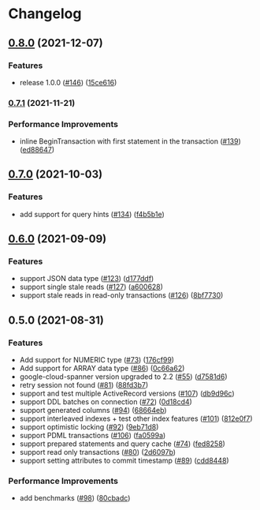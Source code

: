 # Changelog

## [0.8.0](https://www.github.com/googleapis/ruby-spanner-activerecord/compare/activerecord-spanner-adapter/v0.7.1...activerecord-spanner-adapter/v0.8.0) (2021-12-07)


### Features

* release 1.0.0 ([#146](https://www.github.com/googleapis/ruby-spanner-activerecord/issues/146)) ([15ce616](https://www.github.com/googleapis/ruby-spanner-activerecord/commit/15ce6161fd052aaf6a1f078e65c0f836e8d640f3))

### [0.7.1](https://www.github.com/googleapis/ruby-spanner-activerecord/compare/activerecord-spanner-adapter/v0.7.0...activerecord-spanner-adapter/v0.7.1) (2021-11-21)


### Performance Improvements

* inline BeginTransaction with first statement in the transaction ([#139](https://www.github.com/googleapis/ruby-spanner-activerecord/issues/139)) ([ed88647](https://www.github.com/googleapis/ruby-spanner-activerecord/commit/ed88647a4df995b4f4221ac056f9204ee45ce90f))

## [0.7.0](https://www.github.com/googleapis/ruby-spanner-activerecord/compare/activerecord-spanner-adapter/v0.6.0...activerecord-spanner-adapter/v0.7.0) (2021-10-03)


### Features

* add support for query hints ([#134](https://www.github.com/googleapis/ruby-spanner-activerecord/issues/134)) ([f4b5b1e](https://www.github.com/googleapis/ruby-spanner-activerecord/commit/f4b5b1e5b959d43756258e84f95f26f375b7fba8))

## [0.6.0](https://www.github.com/googleapis/ruby-spanner-activerecord/compare/activerecord-spanner-adapter/v0.5.0...activerecord-spanner-adapter/v0.6.0) (2021-09-09)


### Features

* support JSON data type ([#123](https://www.github.com/googleapis/ruby-spanner-activerecord/issues/123)) ([d177ddf](https://www.github.com/googleapis/ruby-spanner-activerecord/commit/d177ddfc7326f02189bd4054571564b94d162b02))
* support single stale reads ([#127](https://www.github.com/googleapis/ruby-spanner-activerecord/issues/127)) ([a600628](https://www.github.com/googleapis/ruby-spanner-activerecord/commit/a600628267355b808f478ed543bc505e73f95d4a))
* support stale reads in read-only transactions ([#126](https://www.github.com/googleapis/ruby-spanner-activerecord/issues/126)) ([8bf7730](https://www.github.com/googleapis/ruby-spanner-activerecord/commit/8bf77300283c01e951725dd5e457270db20e98d2))

## 0.5.0 (2021-08-31)


### Features

* Add support for NUMERIC type ([#73](https://www.github.com/googleapis/ruby-spanner-activerecord/issues/73)) ([176cf99](https://www.github.com/googleapis/ruby-spanner-activerecord/commit/176cf99dc8c26b3fd34d9e85d82a91dbde2b15c8))
* Add support for ARRAY data type ([#86](https://www.github.com/googleapis/ruby-spanner-activerecord/issues/86)) ([0c66a62](https://www.github.com/googleapis/ruby-spanner-activerecord/commit/0c66a620cab968779de04faf48e03eec643ebea9))
* google-cloud-spanner version upgraded to 2.2 ([#55](https://www.github.com/googleapis/ruby-spanner-activerecord/issues/55)) ([d7581d6](https://www.github.com/googleapis/ruby-spanner-activerecord/commit/d7581d60bd9a9e7b9989565449119f73e2caa694))
* retry session not found ([#81](https://www.github.com/googleapis/ruby-spanner-activerecord/issues/81)) ([88fd3b7](https://www.github.com/googleapis/ruby-spanner-activerecord/commit/88fd3b70a03a90de2b667bb0f2e86efe5dc9328b))
* support and test multiple ActiveRecord versions ([#107](https://www.github.com/googleapis/ruby-spanner-activerecord/issues/107)) ([db9d96c](https://www.github.com/googleapis/ruby-spanner-activerecord/commit/db9d96c44b9560f6904209df1a9aa42bf50a5844))
* support DDL batches on connection ([#72](https://www.github.com/googleapis/ruby-spanner-activerecord/issues/72)) ([0d18cd4](https://www.github.com/googleapis/ruby-spanner-activerecord/commit/0d18cd49641bdb567012d6ac88b1909461d42551))
* support generated columns ([#94](https://www.github.com/googleapis/ruby-spanner-activerecord/issues/94)) ([68664eb](https://www.github.com/googleapis/ruby-spanner-activerecord/commit/68664eb5c617abc2954dea274430f416e616a324))
* support interleaved indexes + test other index features ([#101](https://www.github.com/googleapis/ruby-spanner-activerecord/issues/101)) ([812e0f7](https://www.github.com/googleapis/ruby-spanner-activerecord/commit/812e0f7f60b36ec26a974f6fb48266de5d840652))
* support optimistic locking ([#92](https://www.github.com/googleapis/ruby-spanner-activerecord/issues/92)) ([9eb71d8](https://www.github.com/googleapis/ruby-spanner-activerecord/commit/9eb71d8a207a8df0406241bff5780593eb0afd34))
* support PDML transactions ([#106](https://www.github.com/googleapis/ruby-spanner-activerecord/issues/106)) ([fa0599a](https://www.github.com/googleapis/ruby-spanner-activerecord/commit/fa0599afe986a184bb6ab26340305eeaa753dafa))
* support prepared statements and query cache ([#74](https://www.github.com/googleapis/ruby-spanner-activerecord/issues/74)) ([fed8258](https://www.github.com/googleapis/ruby-spanner-activerecord/commit/fed825862c95e3e052410e3576de18fc3b7849b7))
* support read only transactions ([#80](https://www.github.com/googleapis/ruby-spanner-activerecord/issues/80)) ([2d6097b](https://www.github.com/googleapis/ruby-spanner-activerecord/commit/2d6097bd8f4530634a41dcdbcbb3a02614f482b8))
* support setting attributes to commit timestamp ([#89](https://www.github.com/googleapis/ruby-spanner-activerecord/issues/89)) ([cdd8448](https://www.github.com/googleapis/ruby-spanner-activerecord/commit/cdd844852da92fa4e2c43fd06eeef31310d6ff8a))


### Performance Improvements

* add benchmarks ([#98](https://www.github.com/googleapis/ruby-spanner-activerecord/issues/98)) ([80cbadc](https://www.github.com/googleapis/ruby-spanner-activerecord/commit/80cbadc5063f2f257ca1e6e7bf563fc376967428))
